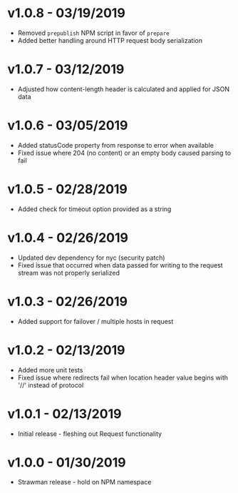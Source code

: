 # v1.0.8 - 03/19/2019

* Removed `prepublish` NPM script in favor of `prepare`
* Added better handling around HTTP request body serialization

# v1.0.7 - 03/12/2019

* Adjusted how content-length header is calculated and applied for JSON data

# v1.0.6 - 03/05/2019

* Added statusCode property from response to error when available
* Fixed issue where 204 (no content) or an empty body caused parsing to fail

# v1.0.5 - 02/28/2019

* Added check for timeout option provided as a string

# v1.0.4 - 02/26/2019

* Updated dev dependency for nyc (security patch)
* Fixed issue that occurred when data passed for writing to the request stream was not properly serialized

# v1.0.3 - 02/26/2019

* Added support for failover / multiple hosts in request

# v1.0.2 - 02/13/2019

* Added more unit tests
* Fixed issue where redirects fail when location header value begins with '//' instead of protocol

# v1.0.1 - 02/13/2019

* Initial release - fleshing out Request functionality

# v1.0.0 - 01/30/2019

* Strawman release - hold on NPM namespace